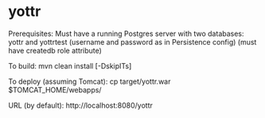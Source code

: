 yottr
=====

Prerequisites:
Must have a running Postgres server with two databases: 
  yottr and yottrtest 
  (username and password as in Persistence config)
  (must have createdb role attribute)

To build:
  mvn clean install [-DskipITs]

To deploy (assuming Tomcat):
  cp target/yottr.war $TOMCAT_HOME/webapps/
  
URL (by default):
  http://localhost:8080/yottr
